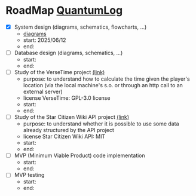 # RoadMap [QuantumLog](https://github.com/JoeFerri/QuantumLog)

- [x] System design (diagrams, schematics, flowcharts, ...)
    - [diagrams](https://github.com/JoeFerri/QuantumLog/tree/main/out/ql-diagram)
    - start: 2025/06/12
    - end:
- [ ] Database design (diagrams, schematics, ...)
    - start:
    - end:
- [ ] Study of the VerseTime project [(link)](https://github.com/dydrmr/VerseTime)
    - purpose: to understand how to calculate the time given the player's location
      (via the local machine's s.o. or through an http call to an external server)
    - license VerseTime: GPL-3.0 license
    - start:
    - end:
- [ ] Study of the Star Citizen Wiki API project [(link)](https://github.com/StarCitizenWiki/API)
    - purpose: to understand whether it is possible to use some data already structured by the API project
    - license Star Citizen Wiki API: MIT
    - start:
    - end:
- [ ] MVP (Minimum Viable Product) code implementation
    - start:
    - end:
- [ ] MVP testing
    - start:
    - end:
